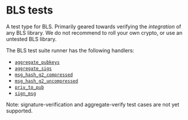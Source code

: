 # BLS tests

A test type for BLS. Primarily geared towards verifying the *integration* of any BLS library.
We do not recommend to roll your own crypto, or use an untested BLS library.

The BLS test suite runner has the following handlers:

- [`aggregate_pubkeys`](./aggregate_pubkeys.md)
- [`aggregate_sigs`](./aggregate_sigs.md)
- [`msg_hash_g2_compressed`](./msg_hash_g2_compressed.md)
- [`msg_hash_g2_uncompressed`](./msg_hash_g2_uncompressed.md)
- [`priv_to_pub`](./priv_to_pub.md)
- [`sign_msg`](./sign_msg.md)

Note: signature-verification and aggregate-verify test cases are not yet supported.
